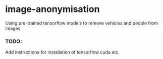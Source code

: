# image-anonymisation
Using pre-trained tensorflow models to remove vehicles and people from images

### TODO: 
Add instructions for installation of tensorflow cuda etc.
